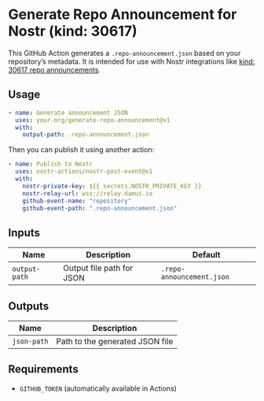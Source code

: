 # Generate Repo Announcement for Nostr (kind: 30617)

This GitHub Action generates a `.repo-announcement.json` based on your repository’s metadata. It is intended for use with Nostr integrations like [kind: 30617 repo announcements](https://github.com/nostr-protocol/nips/blob/master/34.md).

## Usage

```yaml
- name: Generate announcement JSON
  uses: your-org/generate-repo-announcement@v1
  with:
    output-path: .repo-announcement.json
```

Then you can publish it using another action:

```yaml
- name: Publish to Nostr
  uses: nostr-actions/nostr-post-event@v1
  with:
    nostr-private-key: ${{ secrets.NOSTR_PRIVATE_KEY }}
    nostr-relay-url: wss://relay.damus.io
    github-event-name: "repository"
    github-event-path: ".repo-announcement.json"
```

## Inputs

| Name          | Description               | Default                   |
| ------------- | ------------------------- | ------------------------- |
| `output-path` | Output file path for JSON | `.repo-announcement.json` |

## Outputs

| Name        | Description                     |
| ----------- | ------------------------------- |
| `json-path` | Path to the generated JSON file |

## Requirements

- `GITHUB_TOKEN` (automatically available in Actions)
